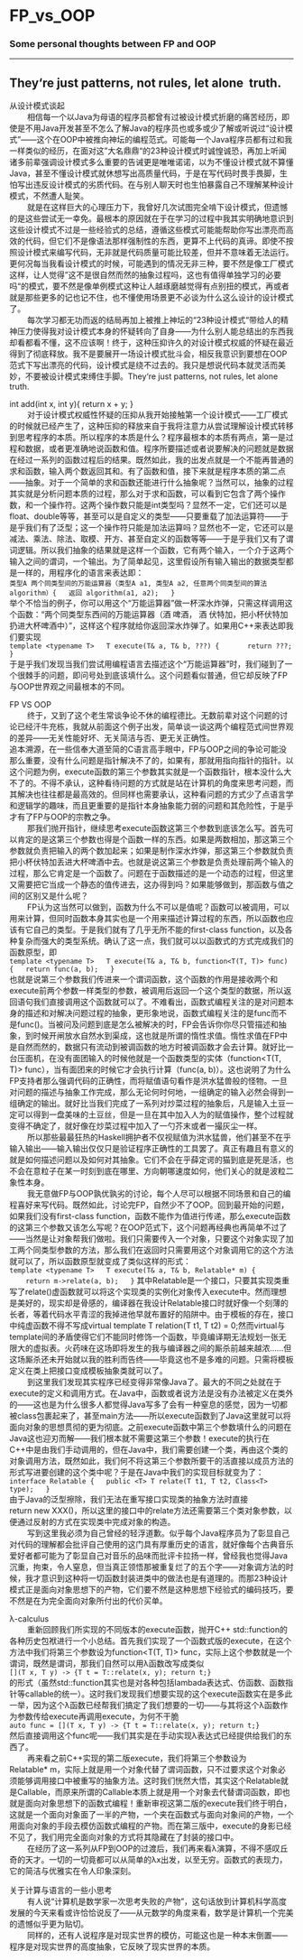 # FP_vs_OOP
### Some personal thoughts between FP and OOP

---
## They‘re just patterns, not rules, let alone  truth.

从设计模式谈起  
        相信每一个以Java为母语的程序员都曾有过被设计模式折磨的痛苦经历，即使是不用Java开发甚至不怎么了解Java的程序员也或多或少了解或听说过“设计模式”——这个在OOP中被推向神坛的编程范式。可能每一个Java程序员都有过和我一样类似的经历，在面对这”大名鼎鼎“的23种设计模式时诚惶诚恐，再加上听闻诸多前辈强调设计模式多么重要的告诫更是唯唯诺诺，以为不懂设计模式就不算懂Java，甚至不懂设计模式就休想写出高质量代码，于是在写代码时畏手畏脚，生怕写出违反设计模式的劣质代码。在与别人聊天时也生怕暴露自己不理解某种设计模式，不然遭人耻笑。  
        就是在这样巨大的心理压力下，我曾好几次试图完全啃下设计模式，但遗憾的是这些尝试无一幸免。最根本的原因就在于在学习的过程中我其实明确地意识到这些设计模式不过是一些经验式的总结，遵循这些模式可能能帮助你写出漂亮而高效的代码，但它们不是像语法那样强制性的东西，更算不上代码的真谛。即使不按照设计模式来编写代码，无非就是代码质量可能比较差，但并不意味着无法运行。更何况每当我看设计模式的时候，可能遇到的情况无非三种，要不然是像工厂模式这样，让人觉得”这不是很自然而然的抽象过程吗，这也有值得单独学习的必要吗“的模式，要不然是像单例模式这种让人越琢磨越觉得有点别扭的模式，再或者就是那些更多的记也记不住，也不懂使用场景更不必谈为什么这么设计的设计模式了。  
        每次学习都无功而返的结局再加上被推上神坛的“23种设计模式“带给人的精神压力使得我对设计模式本身的怀疑转向了自身——为什么别人能总结出的东西我却看都看不懂，这不应该啊！终于，这种压抑许久的对设计模式权威的怀疑在最近得到了彻底释放。我不是要展开一场设计模式批斗会，相反我意识到要想在OOP范式下写出漂亮的代码，设计模式是绕不过去的。我只是想说代码本就灵活而美妙，不要被设计模式束缚住手脚。They‘re just patterns, not rules, let alone truth.  
        
        
int add(int x, int y){ return x + y; }  
        对于设计模式权威性怀疑的压抑从我开始接触第一个设计模式——工厂模式的时候就已经产生了，这种压抑的释放来自于我将注意力从尝试理解设计模式转移到思考程序的本质。所以程序的本质是什么？程序最根本的本质有两点，第一是过程和数据，或者更准确地说函数和值。程序所要描述或者说要解决的问题就是数据在经过一系列的函数过程后的结果。既然如此，我的出发点就是一个不能再普通的求和函数，输入两个数返回其和。有了函数和值，接下来就是程序本质的第二点——抽象。对于一个简单的求和函数还能进行什么抽象呢？当然可以，抽象的过程其实就是分析问题本质的过程，那么对于求和函数，可以看到它包含了两个操作数，和一个操作符。这两个操作数只能是int类型吗？显然不一定，它们还可以是float、double等等，甚至可以是自定义的类型——只要重载了加法运算符——于是乎我们有了泛型；这一个操作符只能是加法运算吗？显然也不一定，它还可以是减法、乘法、除法、取模、开方、甚至自定义的函数等等——于是乎我们又有了谓词逻辑。所以我们抽象的结果就是这样一个函数，它有两个输入，一个介于这两个输入之间的谓词，一个输出。为了简单起见，这里假设所有输入输出的数据类型都是一样的，用程序化的语言来表达即：  
       `类型A 两个同类型间的万能运算器（类型A a1, 类型A a2, 任意两个同类型间的算法 algorithm）{  
            返回 algorithm(a1, a2);  
       }`  
        举个不恰当的例子，你可以用这个“万能运算器”做一杯深水炸弹，只需这样调用这个函数：“两个同类型东西间的万能运算器（酒 啤酒， 酒 伏特加，把小杯伏特加扔进大杯啤酒中）”，这样这个程序就给你返回深水炸弹了。如果用C++来表达即我们要实现  
`template <typename T>  
T execute(T& a, T& b, ???) {  
    return ???;  
}`  
于是乎我们发现当我们尝试用编程语言去描述这个“万能运算器”时，我们碰到了一个很棘手的问题，即问号处到底该填什么。这个问题看似普通，但它却反映了FP与OOP世界观之间最根本的不同。  

FP VS OOP  
        终于，又到了这个老生常谈争论不休的编程德比。无数前辈对这个问题的讨论已经汗牛充栋，我就从前面这个例子出发，简单谈一谈这两个编程范式间世界观的差异——无关性能好坏、无关简洁与否、更无关正确性。  
        追本溯源，在一些信奉大道至简的C语言高手眼中，FP与OOP之间的争论可能没那么重要，没有什么问题是指针解决不了的，如果有，那就用指向指针的指针。以这个问题为例，execute函数的第三个参数其实就是一个函数指针，根本没什么大不了的。不得不承认，这种看待问题的方式就是站在计算机的角度来思考问题，而其解决也往往都是最高效的。但同样也需要承认，这种看问题的方式少了点语言学和逻辑学的趣味，而且更重要的是指针本身抽象能力弱的问题和其危险性，于是乎才有了FP与OOP的宗教之争。  
        那我们抛开指针，继续思考execute函数这第三个参数到底该怎么写。首先可以肯定的是这第三个参数也得是个函数一样的东西。如果是两数相加，那这第三个参数就负责把输入的两个数加起来；如果是制作深水炸弹，那这第三个参数就负责把小杯伏特加丢进大杯啤酒中去。也就是说这第三个参数是负责处理前两个输入的过程，那么它肯定是一个函数了。问题在于函数描述的是一个动态的过程，但这里又需要把它当成一个静态的值传进去，这办得到吗？如果能够做到，那函数与值之间的区别又是什么呢？  
        FP认为这当然可以做到，函数为什么不可以是值呢？函数可以被调用，可以用来计算，但同时函数本身其实也是一个用来描述计算过程的东西，所以函数也应该有它自己的类型。于是我们就有了几乎无所不能的first-class function，以及各种复杂而强大的类型系统。确认了这一点，我们就可以以函数式的方式完成我们的函数原型，即  
`template <typename T>  
T execute(T& a, T& b, function<T(T, T)> func) {  
    return func(a, b);  
}`  
也就是说第三个参数我们传进来一个谓词函数，这个函数的作用是接收两个和execute前两个参数一样类型的参数，被调用后返回一个这个类型的数据，所以返回语句我们直接调用这个函数就可以了。不难看出，函数式编程关注的是对问题本身的描述和对解决问题过程的抽象，更形象地说，函数式编程关注的是func而不是func()。当被问及问题到底是怎么被解决的时，FP会告诉你你尽只管描述和抽象，到时候开闸放水自然水到渠成，这也就是所谓的惰性求值。惰性求值在FP中是自然而然的，数据只有流动到被调函数的地方时被调函数才会去计算。就好比一台压面机，在没有面团输入的时候他就是一个函数类型的实体（function<T(T, T)> func），当有面团来的时候它才会执行计算（func(a, b)）。这也说明了为什么FP支持者那么强调代码的正确性，而将赋值语句看作是洪水猛兽般的怪物。一旦对问题的描述与抽象工作完成，那么无论何时何地，一组确定的输入必然会得到一组确定的输出。就好比当我们完成了一系列对炒菜过程的抽象后，凡是输入土豆一定可以得到一盘美味的土豆丝，但是一旦在其中加入人为的赋值操作，整个过程就变得不确定了，就好像在炒菜过程中加入了一勺芥末或者一撮灰尘一样。  
        所以那些最最狂热的Haskell拥护者不仅视赋值为洪水猛兽，他们甚至不在乎输入输出——输入输出仅仅只是验证程序正确性的工具罢了。真正有趣且有意义的就是如何描述问题以及如何对其抽象。它们不会在乎薛定谔的猫到底是死是活，也不会在意粒子在某一时刻到底在哪里、方向朝哪速度如何，他们关心的就是波粒二象性本身。  
        我无意做FP与OOP孰优孰劣的讨论，每个人尽可以根据不同场景和自己的编程喜好来写代码。既然如此，讨论完FP，自然少不了OOP。回到最开始的问题，如果我们没有first-class function，函数不能作为值进行传递，那么execute函数的这第三个参数又该怎么写呢？在OOP范式下，这个问题再经典也再简单不过了——当然是让对象帮我们做啦。我们只需要传入一个对象，只要这个对象实现了加工两个同类型参数的方法，那么我们在返回时只需要用这个对象调用它的这个方法就可以了，所以函数原型就变成了类似这样的形式：  
`template <typename T>  
T execute(T& a, T& b, Relatable* m) {  
    return m->relate(a, b);  
}`
其中Relatable是一个接口，只要其实现类重写了relate()虚函数就可以将这个实现类的实例化对象传入execute中。然而理想是美好的，现实却是骨感的，编译器在我设计Relatable接口时就好像一个刻薄的长者，等着代码水平青涩的我掉进他早就布置好的陷阱中。由于模板的存在，接口中纯虚函数不得不写成virtual template<T> T relation(T t1, T t2) = 0;然而virtual与template间的矛盾使得它们不能同时修饰一个函数，毕竟编译期无法规划一张无限大的虚拟表。火药味在这场即将发生的我与编译器之间的厮杀前越来越浓……但这场厮杀还未开始就以我的胜利而告终——毕竟这也不是多难的问题。只需将模板定义在类上把接口变成模板抽象类就可以了。  
        到这里我们发现其实程序已经变得非常像Java了。最大的不同之处就在于execute的定义和调用方式。在Java中，函数或者说方法是没有办法被定义在类外的——这也是为什么很多人都觉得Java写多了会有一种窒息的感觉，因为一切都被class包裹起来了，甚至main方法——所以execute函数到了Java这里就可以将面向对象的思想贯彻的更为彻底。之前execute函数中第三个参数填什么的问题在Java这也迎刃而解——我们根本就不需要这第三个参数！execute的执行在C++中是由我们手动调用的，但在Java中，我们需要创建一个类，再由这个类的对象调用方法，既然如此，我们何不将这第三个参数所要干的活直接以成员方法的形式写进要创建的这个类中呢？于是在Java中我们的实现目标就变为了：  
`interface Relatable {  
       public <T> T relate(T t1, T t2, Class<T> type);  
}`  
由于Java的泛型擦除，我们无法在重写接口实现类的抽象方法时直接return new XXX()，所以这里的接口中的relate方法还需要第三个类对象参数，以便通过反射的方式在实现类中完成对象的构造。  
        写到这里我必须为自己曾经的轻浮道歉。似乎每个Java程序员为了彰显自己对代码的理解都会批评自己使用的这门具有厚重历史的语言，就好像每个古典音乐爱好者都可能为了彰显自己对音乐的品味而批评卡拉扬一样，曾经我也觉得Java沉重，拘束，令人窒息，但当真正领悟那被重复烂了的五个字——对象调方法的时候，我才意识到这种将一切函数封装进类中的做法也是有道理的。而那23种设计模式正是面向对象思想下的产物，它们要不然是这种思想下经验式的编码技巧，要不然是在为完全面向对象所付出的代价买单。  

λ-calculus  
        重新回顾我们所实现的不同版本的execute函数，抛开C++ std::function的各种历史包袱进行一个小总结。首先我们实现了一个函数式版的execute，在这个方法中我们将第三个参数设为function<T(T, T)> func，实际上这个参数就是一个谓词，既然是谓词，那我们自然可以用λ函数改写成类似  
`[](T x, T y) -> {T t = T::relate(x, y); return t;}`  
的形式（虽然std::function其实也是对各种包括lambada表达式、仿函数、函数指针等callable的统一）。这时我们发现我们想要实现的这个execute函数实在是多此一举，因为这个λ函数已经帮我们搞定了我们想要的一切——与其将这个λ函数作为参数传给execute再调用execute，为何不干脆  
`auto func = [](T x, T y) -> {T t = T::relate(x, y); return t;}`  
然后直接调用这个func呢——我们其实是在手动实现λ表达式已经提供给我们的东西了。  
        再来看之前C++实现的第二版execute，我们将第三个参数设为Relatable* m，实际上就是用一个对象代替了谓词函数，只不过要求这个对象必须能够调用接口中被重写的抽象方法。这时我们恍然大悟，其实这个Relatable就是Callable，而原来所谓的Callable本质上就是用一个对象去代替谓词函数，即也就是面向对象思想下的函数式编程！重新审视这第二版的execute我们终于明白，这就是一个面向对象面了一半的产物，一个夹在函数式与面向对象间的产物，一个用面向对象的手段去模仿函数式编程的产物。而在第三版中，execute的身影已经不见了，我们用完全面向对象的方式将其隐藏在了封装的接口中。  
        在经历了这一系列从FP到OOP的过渡后，我们再来看λ演算，不得不感叹丘奇的天才。一切的一切竟都可以从简单的λx出发，以至无穷。函数式的表现力，它的简洁与优雅实在令人印象深刻。

关于计算与语言的一些小思考  
        有人说“计算机是数学家一次思考失败的产物”，这句话放到计算机科学高度发展的今天来看或许恰恰说反了——从元数学的角度来看，数学是计算机一个完美的遗憾似乎更为贴切。   
        同样的，还有人说程序是对现实世界的模仿，可能这也是一种本末倒置——程序是对现实世界的高度抽象，它反映了现实世界的本质。  
